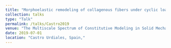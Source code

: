 ```yaml
---
title: "Morphoelastic remodeling of collagenous fibers under cyclic loading"
collection: talks
type: "Talk"
permalink: /talks/Castro2019
venue: "The Multiscale Spectrum of Constitutive Modeling in Solid Mechanics (hosted by CIEM)"
date: 2019-07-01
location: "Castro Urdiales, Spain,"
---
```



